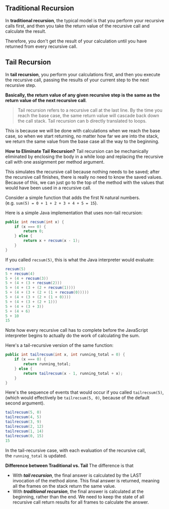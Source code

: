 ## Traditional Recursion
In **traditional recursion**, the typical model is that you perform your recursive calls first, and then you take the return value of the recursive call and calculate the result. 

Therefore, you don't get the result of your calculation until you have returned from every recursive call.
## Tail Recursion

In **tail recursion**, you perform your calculations first, and then you execute the recursive call, passing the results of your current step to the next recursive step. 

**Basically, the return value of any given recursive step is the same as the return value of the next recursive call**.

>Tail recursion refers to a recursive call at the last line. 
>By the time you reach the base case, the same return value will cascade back down the call stack. Tail recursion can b directly translated to loops.

This is because we will be done with calculations when we reach the base case, so when we start returning, no matter how far we are into the stack, we return the same value from the base case all the way to the beginning.

**How to Eliminate Tail Recursion?**
Tail recursion can be mechanically eliminated by enclosing the body in a while loop and replacing the recursive call with one assignment per method argument. 

This simulates the recursive call because nothing needs to be saved; after the recursive call finishes, there is really no need to know the saved values. Because of this, we can just go to the top of the method with the values that would have been used in a recursive call.

Consider a simple function that adds the first N natural numbers. (e.g. `sum(5) = 0 + 1 + 2 + 3 + 4 + 5 = 15`).

Here is a simple Java implementation that uses non-tail recursion:

```java
public int recsum(int x) {
    if (x === 0) {
        return 0;
    } else {
        return x + recsum(x - 1);
    }
}
```

If you called `recsum(5)`, this is what the Java interpreter would evaluate:

```java
recsum(5)
5 + recsum(4)
5 + (4 + recsum(3))
5 + (4 + (3 + recsum(2)))
5 + (4 + (3 + (2 + recsum(1))))
5 + (4 + (3 + (2 + (1 + recsum(0)))))
5 + (4 + (3 + (2 + (1 + 0))))
5 + (4 + (3 + (2 + 1)))
5 + (4 + (3 + 3))
5 + (4 + 6)
5 + 10
15
```

Note how every recursive call has to complete before the JavaScript interpreter begins to actually do the work of calculating the sum.

Here's a tail-recursive version of the same function:

```java
public int tailrecsum(int x, int running_total = 0) {
    if (x === 0) {
        return running_total;
    } else {
        return tailrecsum(x - 1, running_total + x);
    }
}
```

Here's the sequence of events that would occur if you called `tailrecsum(5)`, (which would effectively be `tailrecsum(5, 0)`, because of the default second argument).

```java
tailrecsum(5, 0)
tailrecsum(4, 5)
tailrecsum(3, 9)
tailrecsum(2, 12)
tailrecsum(1, 14)
tailrecsum(0, 15)
15
```

In the tail-recursive case, with each evaluation of the recursive call, the `running_total` is updated.

**Difference between Traditional vs. Tail**
The difference is that
- With **_tail recursion_**, the final answer is calculated by the LAST invocation of the method alone. This final answer is returned, meaning all the frames on the stack return the same value.
- With **_traditional recursion_**, the final answer is calculated at the beginning, rather than the end. We need to keep the state of all recursive call return results for all frames to calculate the answer.